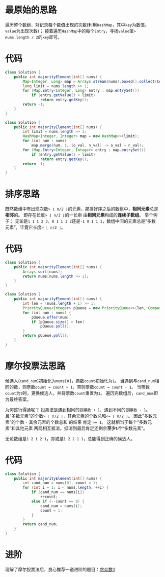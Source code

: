 # 最原始的思路
遍历整个数组，对记录每个数值出现的次数(利用`HashMap`，其中`key`为数值，`value`为出现次数)；
接着遍历`HashMap`中的每个`Entry`，寻找`value`值`> nums.length / 2`的`key`即可。
# 代码
```java [-stream]
class Solution {
    public int majorityElement(int[] nums) {
        Map<Integer, Long> map = Arrays.stream(nums).boxed().collect(Collectors.groupingBy(Function.identity(), Collectors.counting()));
        long limit = nums.length >> 1;
        for (Map.Entry<Integer, Long> entry : map.entrySet())
            if (entry.getValue() > limit)
                return entry.getKey();
        return -1;
    }
}
```
```java [-merge]
class Solution {
    public int majorityElement(int[] nums) {
        int limit = nums.length >> 1;
        HashMap<Integer, Integer> map = new HashMap<>(limit);
        for (int num : nums)
            map.merge(num, 1, (o_val, n_val) -> o_val + n_val);
        for (Map.Entry<Integer, Integer> entry : map.entrySet())
            if (entry.getValue() > limit)
                return entry.getKey();
        return -1;
    }
}
```

# 排序思路
既然数组中有出现次数`> ⌊ n/2 ⌋`的元素，那排好序之后的数组中，**相同元素**总是**相邻**的。
即存在长度`> ⌊ n/2 ⌋`的一长串 由**相同元素**构成的**连续子数组**。
举个例子：
无论是`1 1 1 2 3`，`0 1 1 1 2`还是`-1 0 1 1 1`，数组中间的元素总是“多数元素”，毕竟它长度`> ⌊ n/2 ⌋`。

# 代码
```java [-Arrays.sort()]
class Solution {
    public int majorityElement(int[] nums) {
        Arrays.sort(nums);
        return nums[nums.length >> 1];
    }
}
```
```java [-topK]
class Solution {
    public int majorityElement(int[] nums) {
        int len = (nums.length + 1) >> 1;
        PriorityQueue<Integer> pQueue = new PriorityQueue<>(len, Comparator.comparingInt(item -> -item));
        for (int num : nums) {
            pQueue.offer(num);
            if (pQueue.size() > len)
                pQueue.poll();
        }
        return pQueue.poll();
    }
}
```


# 摩尔投票法思路
候选人(`cand_num`)初始化为`nums[0]`，票数`count`初始化为`1`。
当遇到与`cand_num`相同的数，则票数`count = count + 1`，否则票数`count = count - 1`。
当票数`count`为`0`时，更换候选人，并将票数`count`重置为`1`。
遍历完数组后，`cand_num`即为最终答案。

为何这行得通呢？
投票法是遇到相同的则`票数 + 1`，遇到不同的则`票数 - 1`。
且“多数元素”的个数`> ⌊ n/2 ⌋`，其余元素的个数总和`<= ⌊ n/2 ⌋`。
因此“多数元素”的个数 `-` 其余元素的个数总和 的结果 肯定 `>= 1`。
这就相当于每个“多数元素”和其他元素 两两相互抵消，抵消到最后肯定还剩余**至少`1`个**“多数元素”。

无论数组是`1 2 1 2 1`，亦或是`1 2 2 1 1`，总能得到正确的候选人。

# 代码
```java [-Java]
class Solution {
    public int majorityElement(int[] nums) {
        int cand_num = nums[0], count = 1;
        for (int i = 1; i < nums.length; ++i) {
            if (cand_num == nums[i])
                ++count;
            else if (--count == 0) {
                cand_num = nums[i];
                count = 1;
            }
        }
        return cand_num;
    }
}
```

# 进阶
理解了摩尔投票法后，良心推荐一道进阶的题目：[求众数Ⅱ](https://leetcode-cn.com/problems/majority-element-ii/)
